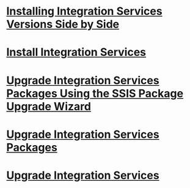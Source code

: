 # [Installing Integration Services Versions Side by Side](installing-integration-services-versions-side-by-side.md)
# [Install Integration Services](install-integration-services.md)
# [Upgrade Integration Services Packages Using the SSIS Package Upgrade Wizard](upgrade-integration-services-packages-using-the-ssis-package-upgrade-wizard.md)
# [Upgrade Integration Services Packages](upgrade-integration-services-packages.md)
# [Upgrade Integration Services](upgrade-integration-services.md)
